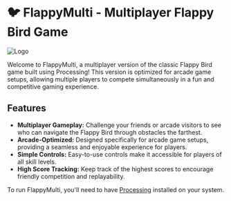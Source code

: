 # 🐦 FlappyMulti - Multiplayer Flappy Bird Game

![Logo](https://benoitbusnardo.fr/assets/images/projects/flappymulti/screen.png)


Welcome to FlappyMulti, a multiplayer version of the classic Flappy Bird game built using Processing! This version is optimized for arcade game setups, allowing multiple players to compete simultaneously in a fun and competitive gaming experience.

## Features

- **Multiplayer Gameplay:** Challenge your friends or arcade visitors to see who can navigate the Flappy Bird through obstacles the farthest.
- **Arcade-Optimized:** Designed specifically for arcade game setups, providing a seamless and enjoyable experience for players.
- **Simple Controls:** Easy-to-use controls make it accessible for players of all skill levels.
- **High Score Tracking:** Keep track of the highest scores to encourage friendly competition and replayability.


To run FlappyMulti, you'll need to have [Processing](https://processing.org/download/) installed on your system.
